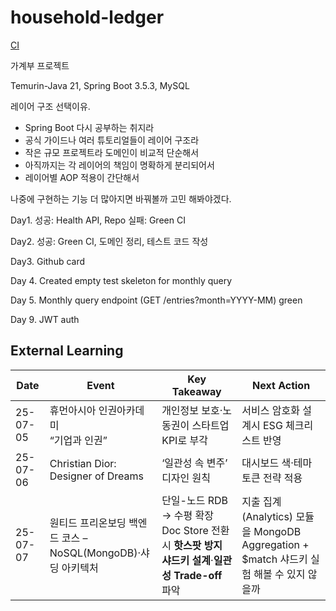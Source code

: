 # household-ledger

[CI](https://github.com/Hwi9yeom/household-ledger/actions/workflows/ci.yml/badge.svg)

가계부 프로젝트

Temurin-Java 21, Spring Boot 3.5.3, MySQL

레이어 구조 선택이유. 
- Spring Boot 다시 공부하는 취지라
- 공식 가이드나 여러 튜토리얼들이 레이어 구조라
- 작은 규모 프로젝트라 도메인이 비교적 단순해서
- 아직까지는 각 레이어의 책임이 명확하게 분리되어서
- 레이어별 AOP 적용이 간단해서

나중에 구현하는 기능 더 많아지면 바꿔볼까 고민 해봐야겠다.

Day1. 
성공: Health API, Repo
실패: Green CI

Day2.
성공: Green CI, 도메인 정리, 테스트 코드 작성

Day3.
Github card

Day 4.
Created empty test skeleton for monthly query

Day 5. Monthly query endpoint (GET /entries?month=YYYY-MM) green

Day 9. JWT auth 







## External Learning
| Date     | Event | Key Takeaway | Next Action                                                          |
|----------|-------|-------------|----------------------------------------------------------------------|
| 25-07-05 | 휴먼아시아 인권아카데미<br>“기업과 인권” | 개인정보 보호·노동권이 스타트업 KPI로 부각 | 서비스 암호화 설계시 ESG 체크리스트 반영                                             |
| 25-07-06 | Christian Dior: Designer of Dreams | ‘일관성 속 변주’ 디자인 원칙 | 대시보드 색·테마 토큰 전략 적용                                                   |
| 25-07-07 | 원티드 프리온보딩 백엔드 코스 – NoSQL(MongoDB)·샤딩 아키텍처 | 단일-노드 RDB → 수평 확장 Doc Store 전환 시 **핫스팟 방지 샤드키 설계**·**일관성 Trade-off** 파악 | 지출 집계(Analytics) 모듈을 MongoDB Aggregation + $match 샤드키 실험 해볼 수 있지 않을까 |
